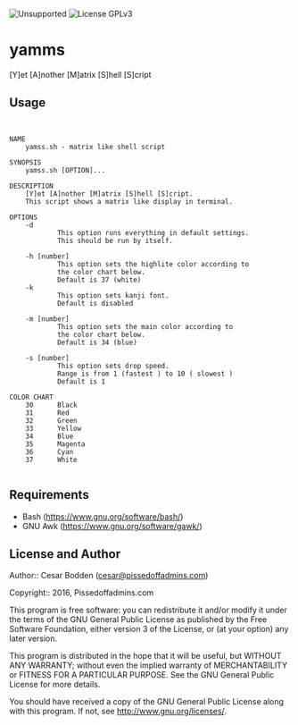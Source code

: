 ![Unsupported](https://img.shields.io/badge/development_status-in_progress-green.svg) ![License GPLv3](https://img.shields.io/badge/license-GPLv3-green.svg)

yamms
====

[Y]et [A]nother [M]atrix [S]hell [S]cript

Usage
----

<pre><code>

NAME
    yamss.sh - matrix like shell script

SYNOPSIS
    yamss.sh [OPTION]...

DESCRIPTION
    [Y]et [A]nother [M]atrix [S]hell [S]cript.
    This script shows a matrix like display in terminal.

OPTIONS
    -d
            This option runs everything in default settings.
            This should be run by itself.

    -h [number]
            This option sets the highlite color according to
            the color chart below.
            Default is 37 (white)
    -k
            This option sets kanji font.
            Default is disabled

    -m [number]
            This option sets the main color according to
            the color chart below.
            Default is 34 (blue)

    -s [number]
            This option sets drop speed.
            Range is from 1 (fastest ) to 10 ( slowest )
            Default is 1

COLOR CHART
    30      Black
    31      Red
    32      Green
    33      Yellow
    34      Blue
    35      Magenta
    36      Cyan
    37      White

</code></pre>

Requirements
----

- Bash (https://www.gnu.org/software/bash/)
- GNU Awk (https://www.gnu.org/software/gawk/)


License and Author
----

Author:: Cesar Bodden (cesar@pissedoffadmins.com)

Copyright:: 2016, Pissedoffadmins.com

This program is free software: you can redistribute it and/or modify
it under the terms of the GNU General Public License as published by
the Free Software Foundation, either version 3 of the License, or
(at your option) any later version.

This program is distributed in the hope that it will be useful,
but WITHOUT ANY WARRANTY; without even the implied warranty of
MERCHANTABILITY or FITNESS FOR A PARTICULAR PURPOSE.  See the
GNU General Public License for more details.

You should have received a copy of the GNU General Public License
along with this program.  If not, see <http://www.gnu.org/licenses/>.
